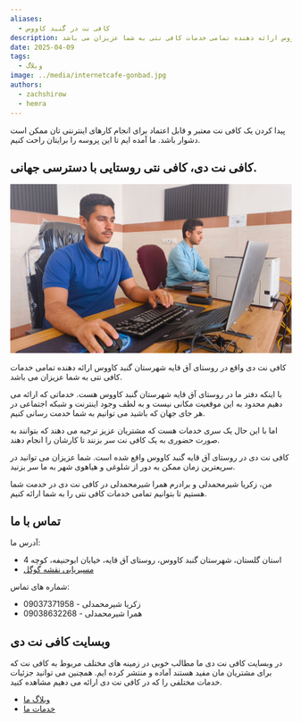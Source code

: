 ```yaml
---
aliases:
  - کافی نت در گنبد کاووس
description: کافی نت دی واقع در روستای آق قایه شهرستان گنبد کاووس ارائه دهنده تمامی خدمات کافی نتی به شما عزیزان می باشد.
date: 2025-04-09
tags:
  - وبلاگ
image: ../media/internetcafe-gonbad.jpg
authors:
  - zachshirow
  - hemra
---
```



پیدا کردن یک کافی نت معتبر و قابل اعتماد برای انجام کارهای اینترنتی تان ممکن است دشوار باشد. ما آمده ایم تا این پروسه را برایتان راحت کنیم. 

## کافی نت دی، کافی نتی روستایی با دسترسی جهانی. 

![دفتر کافی نت دی - زکریا شیرمحمدلی و همرا شیرمحمدلی](../media/daynetcafe-office.jpg)


کافی نت دی واقع در روستای آق قایه شهرستان گنبد کاووس ارائه دهنده تمامی خدمات کافی نتی به شما عزیزان می باشد. 

با اینکه دفتر ما در روستای آق قایه شهرستان گنبد کاووس هست. خدماتی که ارائه می دهیم محدود به این موقعیت مکانی نیست و به لطف وجود اینترنت و شبکه اجتماعی در هر جای جهان که باشید می توانیم به شما خدمت رسانی کنیم.

اما با این حال یک سری خدمات هست که مشتریان عزیز ترجیه می دهند که بتوانند به صورت حضوری به یک کافی نت سر بزنند تا کارشان را انجام دهند. 

کافی نت دی در روستای آق قایه گنبد کاووس واقع شده است. شما عزیزان می توانید در سریعترین زمان ممکن به دور از شلوغی و هیاهوی شهر به ما سر بزنید. 

من، زکریا شیرمحمدلی و برادرم همرا شیرمحمدلی در کافی نت دی در خدمت شما هستیم تا بتوانیم تمامی خدمات کافی نتی را به شما ارائه کنیم. 

## تماس با ما

آدرس ما: 
- استان گلستان، شهرستان گنبد کاووس، روستای آق قایه، خیابان ابوحنیفه، کوچه 4
- [مسیریابی نقشه گوگل](https://www.google.com/maps?ll=37.274082,55.157691&z=14&t=m&hl=en&gl=US&mapclient=embed&cid=7369476349443443522)

شماره های تماس: 
- 09037371958 - زکریا شیرمحمدلی
- 09038632268 - همرا شیرمحمدلی

## وبسایت کافی نت دی

در وبسایت کافی نت دی ما مطالب خوبی در زمینه های مختلف مربوط به کافی نت که برای مشتریان مان مفید هستند آماده و منتشر کرده ایم. همچنین می توانید جزئیات خدمات مختلفی را که در کافی نت دی ارائه می دهیم مشاهده کنید. 

- [وبلاگ ما](/blog)
- [خدمات ما](/services)